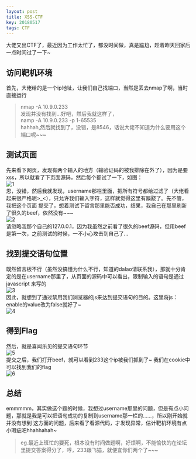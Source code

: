 ```yaml
---
layout: post
title: XSS-CTF
key: 20180517
tags: CTF
---
```


大佬又出CTF了，最近因为工作太忙了，都没时间做，真是尴尬，趁着昨天回家后一点时间过了一下~
<!--more-->

## 访问靶机环境  
首先，大佬给的是一个ip地址，让我们自己找端口，当然是丢去nmap了啊，当时直接运行  
>nmap -A 10.9.0.233  
发现并没有找到...好吧，然后我就这样了，  
>namp -A 10.9.0.233 -p 1-65535  
hahhah,然后就找到了，没错，是8546，话说大佬不知道为什么要用这个端口呢~~~  

## 测试页面
先来看下网页，发现有两个输入的地方（输验证码的被我排除在外了），因为是要xss，所以就看了下页面源码，然后每个都试了一下，如图：  
![1](/xingruidong95.github.io/photo/xss1.png)  
恩，没错，然后我就发现，username那栏里面，把所有符号都给过滤了（大佬看起来很严格呢>_<），只允许我们输入字符，这样就觉得这里有蹊跷了。先不管，我把这个页面
提交了，想着测试下留言那里能否成功，结果，我自己在那里刷新了很久的beef，依然没有~~~  
![2](/xingruidong95.github.io/photo/xss2.png)  
请忽略我那个自己的127.0.0.1，因为我虽然之前看了很久的beef源码，但用beef是第一次，之前测试的时候，一不小心攻击到自己了...  

## 找到提交语句位置
既然留言板不行（虽然没搞懂为什么不行，知道的dalao请联系我），那就十分肯定的是在username那里了，从页面的源码中可以看出，限制输入的语句是通过javascript
来写的  
![3](/xingruidong95.github.io/photo/xss3.png)  
因此，就想到了通过禁用我们浏览器的js来达到提交语句的目的。这里将js：enable的value改为false就好了~  
![4](/xingruidong95.github.io/photo/xss4.png)  

## 得到Flag
然后，就是喜闻乐见的提交语句环节  
![5](/xingruidong95.github.io/photo/xss5.png)  
提交之后，我们打开beef，就可以看到233这个ip被我们抓到了~ 我们在cookie中可以找到我们的flag  
![6](/xingruidong95.github.io/photo/xss6.png)  

## 总结
emmmmm，其实做这个题的时候，我想过username那里的问题，但是有点小问题，那就是我是可以把语句成功的复制到username那一栏的......，所以刚开始就并没有想到
这方面的问题，后来看了看源代码，才发现异常，估计靶机环境有点小瑕疵吧hhahhahah~  
>eg.最近上班忙的要死，根本没有时间做题啊，好烦啊，不能愉快的在论坛里提交答案得分了，哼，233跟飞猫，就便宜你们两个了~~~

